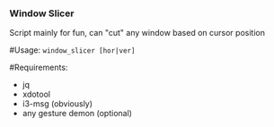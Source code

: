 ### Window Slicer
Script mainly for fun, can "cut" any window based on cursor position

#Usage:
```window_slicer [hor|ver]```

#Requirements:
* jq
* xdotool
* i3-msg (obviously)
* any gesture demon (optional)
